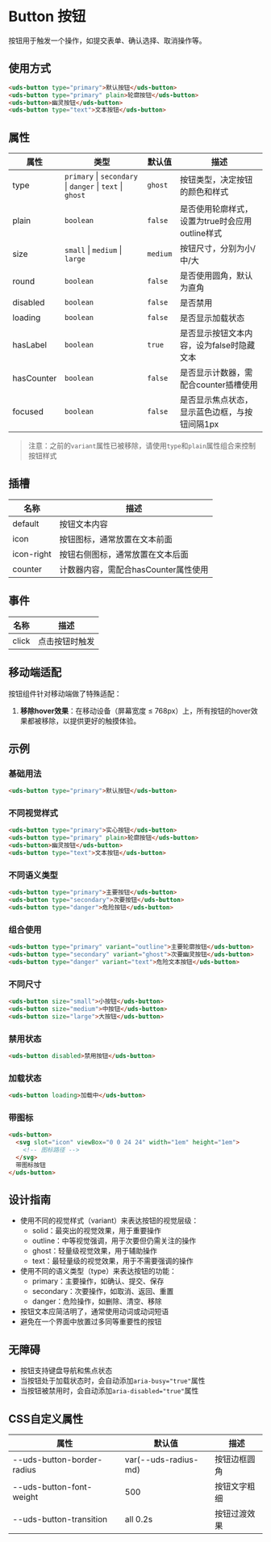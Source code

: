 # Button 按钮

按钮用于触发一个操作，如提交表单、确认选择、取消操作等。

## 使用方式

```html
<uds-button type="primary">默认按钮</uds-button>
<uds-button type="primary" plain>轮廓按钮</uds-button>
<uds-button>幽灵按钮</uds-button>
<uds-button type="text">文本按钮</uds-button>
```

## 属性

| 属性 | 类型 | 默认值 | 描述 |
|------|------|-------|------|
| type | `primary` \| `secondary` \| `danger` \| `text` \| `ghost` | `ghost` | 按钮类型，决定按钮的颜色和样式 |
| plain | `boolean` | `false` | 是否使用轮廓样式，设置为true时会应用outline样式 |
| size | `small` \| `medium` \| `large` | `medium` | 按钮尺寸，分别为小/中/大 |
| round | `boolean` | `false` | 是否使用圆角，默认为直角 |
| disabled | `boolean` | `false` | 是否禁用 |
| loading | `boolean` | `false` | 是否显示加载状态 |
| hasLabel | `boolean` | `true` | 是否显示按钮文本内容，设为false时隐藏文本 |
| hasCounter | `boolean` | `false` | 是否显示计数器，需配合counter插槽使用 |
| focused | `boolean` | `false` | 是否显示焦点状态，显示蓝色边框，与按钮间隔1px |

> 注意：之前的`variant`属性已被移除，请使用`type`和`plain`属性组合来控制按钮样式

## 插槽

| 名称 | 描述 |
|------|------|
| default | 按钮文本内容 |
| icon | 按钮图标，通常放置在文本前面 |
| icon-right | 按钮右侧图标，通常放置在文本后面 |
| counter | 计数器内容，需配合hasCounter属性使用 |

## 事件

| 名称 | 描述 |
|------|------|
| click | 点击按钮时触发 |

## 移动端适配

按钮组件针对移动端做了特殊适配：

1. **移除hover效果**：在移动设备（屏幕宽度 ≤ 768px）上，所有按钮的hover效果都被移除，以提供更好的触摸体验。

## 示例

### 基础用法

```html
<uds-button type="primary">默认按钮</uds-button>
```

### 不同视觉样式

```html
<uds-button type="primary">实心按钮</uds-button>
<uds-button type="primary" plain>轮廓按钮</uds-button>
<uds-button>幽灵按钮</uds-button>
<uds-button type="text">文本按钮</uds-button>
```

### 不同语义类型

```html
<uds-button type="primary">主要按钮</uds-button>
<uds-button type="secondary">次要按钮</uds-button>
<uds-button type="danger">危险按钮</uds-button>
```

### 组合使用

```html
<uds-button type="primary" variant="outline">主要轮廓按钮</uds-button>
<uds-button type="secondary" variant="ghost">次要幽灵按钮</uds-button>
<uds-button type="danger" variant="text">危险文本按钮</uds-button>
```

### 不同尺寸

```html
<uds-button size="small">小按钮</uds-button>
<uds-button size="medium">中按钮</uds-button>
<uds-button size="large">大按钮</uds-button>
```

### 禁用状态

```html
<uds-button disabled>禁用按钮</uds-button>
```

### 加载状态

```html
<uds-button loading>加载中</uds-button>
```

### 带图标

```html
<uds-button>
  <svg slot="icon" viewBox="0 0 24 24" width="1em" height="1em">
    <!-- 图标路径 -->
  </svg>
  带图标按钮
</uds-button>
```

## 设计指南

- 使用不同的视觉样式（variant）来表达按钮的视觉层级：
  - solid：最突出的视觉效果，用于重要操作
  - outline：中等视觉强调，用于次要但仍需关注的操作
  - ghost：轻量级视觉效果，用于辅助操作
  - text：最轻量级的视觉效果，用于不需要强调的操作
- 使用不同的语义类型（type）来表达按钮的功能：
  - primary：主要操作，如确认、提交、保存
  - secondary：次要操作，如取消、返回、重置
  - danger：危险操作，如删除、清空、移除
- 按钮文本应简洁明了，通常使用动词或动词短语
- 避免在一个界面中放置过多同等重要性的按钮

## 无障碍

- 按钮支持键盘导航和焦点状态
- 当按钮处于加载状态时，会自动添加`aria-busy="true"`属性
- 当按钮被禁用时，会自动添加`aria-disabled="true"`属性

## CSS自定义属性

| 属性 | 默认值 | 描述 |
|------|-------|------|
| --uds-button-border-radius | var(--uds-radius-md) | 按钮边框圆角 |
| --uds-button-font-weight | 500 | 按钮文字粗细 |
| --uds-button-transition | all 0.2s | 按钮过渡效果 |